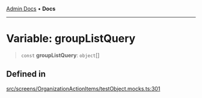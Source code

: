 [Admin Docs](/) • **Docs**

***

# Variable: groupListQuery

> `const` **groupListQuery**: `object`[]

## Defined in

[src/screens/OrganizationActionItems/testObject.mocks.ts:301](https://github.com/PalisadoesFoundation/talawa-admin/blob/main/src/screens/OrganizationActionItems/testObject.mocks.ts#L301)
